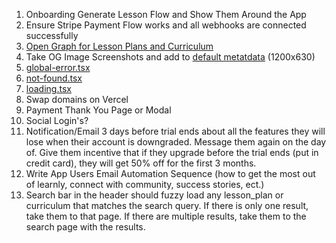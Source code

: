 1. Onboarding Generate Lesson Flow and Show Them Around the App
2. Ensure Stripe Payment Flow works and all webhooks are connected successfully
3. [Open Graph for Lesson Plans and Curriculum](https://nextjs.org/docs/app/api-reference/file-conventions/metadata/opengraph-image)
4. Take OG Image Screenshots and add to [default metatdata](src/lib/meta/defaultMetadata.ts) (1200x630)
5. [global-error.tsx](src/app/global-error.tsx)
6. [not-found.tsx](src/app/not-found.tsx)
7. [loading.tsx](src/app/loading.tsx)
8. Swap domains on Vercel
9. Payment Thank You Page or Modal
10. Social Login's?
11. Notification/Email 3 days before trial ends about all the features they will lose when their account is downgraded. Message them again on the day of. Give them incentive that if they upgrade before the trial ends (put in credit card), they will get 50% off for the first 3 months.
12. Write App Users Email Automation Sequence (how to get the most out of learnly, connect with community, success stories, ect.)
13. Search bar in the header should fuzzy load any lesson_plan or curriculum that matches the search query. If there is only one result, take them to that page. If there are multiple results, take them to the search page with the results.
